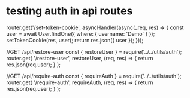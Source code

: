 # testing auth in api routes

router.get('/set-token-cookie', asyncHandler(async(_req, res) => {
  const user = await User.findOne({
    where: {
      username: 'Demo'
    }
  });
  setTokenCookie(res, user);
  return res.json({ user });
}));

//GET /api/restore-user
const { restoreUser } = require('../../utils/auth');
router.get(
  '/restore-user',
  restoreUser,
  (req, res) => {
    return res.json(req.user);
  }
);

//GET /api/require-auth
const { requireAuth } = require('../../utils/auth');
router.get(
  '/require-auth',
  requireAuth,
  (req, res) => {
    return res.json(req.user);
  }
);
